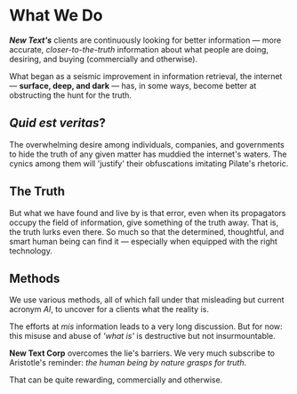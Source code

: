 # What We Do

**_New Text's_** clients are continuously looking for better information &mdash; more accurate, _closer-to-the-truth_ information about what people are doing, desiring, and buying (commercially and otherwise).

What began as a seismic improvement in information retrieval, the internet &mdash; **surface, deep, and dark** &mdash; has, in some ways, become better at obstructing the hunt for the truth.

## _Quid est veritas_?

The overwhelming desire among individuals, companies, and governments to hide the truth of any given matter has muddied the internet's waters. The cynics among them will 'justify' their obfuscations imitating Pilate's rhetoric.

## The Truth

But what we have found and live by is that error, even when its propagators occupy the field of information, give something of the truth away. That is, the truth lurks even there. So much so that the determined, thoughtful, and smart human being can find it &mdash; especially when equipped with the right technology.

## Methods

We use various methods, all of which fall under that misleading but current acronym _AI_, to uncover for a clients what the reality is.

The efforts at _mis_ information leads to a very long discussion. But for now: this misuse and abuse of _'what is'_ is destructive but not insurmountable.

**New Text Corp** overcomes the lie's barriers. We very much subscribe to Aristotle's reminder: _the human being by nature grasps for truth_.

That can be quite rewarding, commercially and otherwise.
